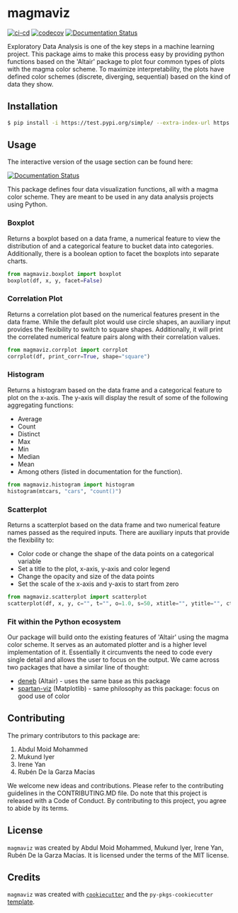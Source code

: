 # magmaviz

[![ci-cd](https://github.com/UBC-MDS/magmaviz/actions/workflows/ci-cd.yml/badge.svg)](https://github.com/UBC-MDS/magmaviz/actions/workflows/ci-cd.yml)
[![codecov](https://codecov.io/gh/UBC-MDS/magmaviz/branch/master/graph/badge.svg?token=x4djzZhNFV)](https://codecov.io/gh/UBC-MDS/magmaviz)
[![Documentation Status](https://readthedocs.org/projects/magmaviz/badge/?version=latest)](https://magmaviz.readthedocs.io/en/latest/?badge=latest)

Exploratory Data Analysis is one of the key steps in a machine learning project. This package aims to make this process easy by providing python functions based on the 'Altair' package to plot four common types of plots with the magma color scheme. To maximize interpretability, the plots have defined color schemes (discrete, diverging, sequential) based on the kind of data they show.

## Installation

```bash
$ pip install -i https://test.pypi.org/simple/ --extra-index-url https://pypi.org/simple magmaviz
```

## Usage 

The interactive version of the usage section can be found here: 

[![Documentation Status](https://readthedocs.org/projects/magmaviz/badge/?version=latest)](https://magmaviz.readthedocs.io/en/latest/?badge=latest)


This package defines four data visualization functions, all with a magma color scheme. They are meant to be used in any data analysis projects using Python. 

### Boxplot

Returns a boxplot based on a data frame, a numerical feature to view the distribution of and a categorical feature to bucket data into categories. Additionally, there is a boolean option to facet the boxplots into separate charts.

```python
from magmaviz.boxplot import boxplot
boxplot(df, x, y, facet=False)
```

### Correlation Plot

Returns a correlation plot based on the numerical features present in the data frame. While the default plot would use circle shapes, an auxiliary input provides the flexibility to switch to square shapes. Additionally, it will print the correlated numerical feature pairs along with their correlation values.

```python
from magmaviz.corrplot import corrplot
corrplot(df, print_corr=True, shape="square")
```

### Histogram

Returns a histogram based on the data frame and a categorical feature to plot on the x-axis. The y-axis will display the result of some of the following aggregating functions:
- Average
- Count
- Distinct
- Max
- Min
- Median
- Mean
- Among others (listed in documentation for the function).

```python
from magmaviz.histogram import histogram
histogram(mtcars, "cars", "count()")
```

### Scatterplot

Returns a scatterplot based on the data frame and two numerical feature names passed as the required inputs. There are auxiliary inputs that provide the flexibility to:
- Color code or change the shape of the data points on a categorical variable
- Set a title to the plot, x-axis, y-axis and color legend
- Change the opacity and size of the data points
- Set the scale of the x-axis and y-axis to start from zero

```python
from magmaviz.scatterplot import scatterplot
scatterplot(df, x, y, c="", t="", o=1.0, s=50, xtitle="", ytitle="", ctitle="", xzero=False, yzero=False, shapes=True)
```

### Fit within the Python ecosystem

Our package will build onto the existing features of 'Altair' using the magma color scheme. It serves as an automated plotter and is a higher level implementation of it. Essentially it circumvents the need to code every single detail and allows the user to focus on the output. We came across two packages that have a similar line of thought:

- [deneb](https://pypi.org/project/deneb/) (Altair) - uses the same base as this package
- [spartan-viz](https://pypi.org/project/spartan-viz/) (Matplotlib) - same philosophy as this package: focus on good use of color


## Contributing

The primary contributors to this package are:

1. Abdul Moid Mohammed
2. Mukund Iyer
3. Irene Yan
4. Rubén De la Garza Macías

We welcome new ideas and contributions. Please refer to the contributing guidelines in the CONTRIBUTING.MD file. Do note that this project is released with a Code of Conduct. By contributing to this project, you agree to abide by its terms.

## License

`magmaviz` was created by Abdul Moid Mohammed, Mukund Iyer, Irene Yan, Rubén De la Garza Macías. It is licensed under the terms of the MIT license.

## Credits

`magmaviz` was created with [`cookiecutter`](https://cookiecutter.readthedocs.io/en/latest/) and the `py-pkgs-cookiecutter` [template](https://github.com/py-pkgs/py-pkgs-cookiecutter).
